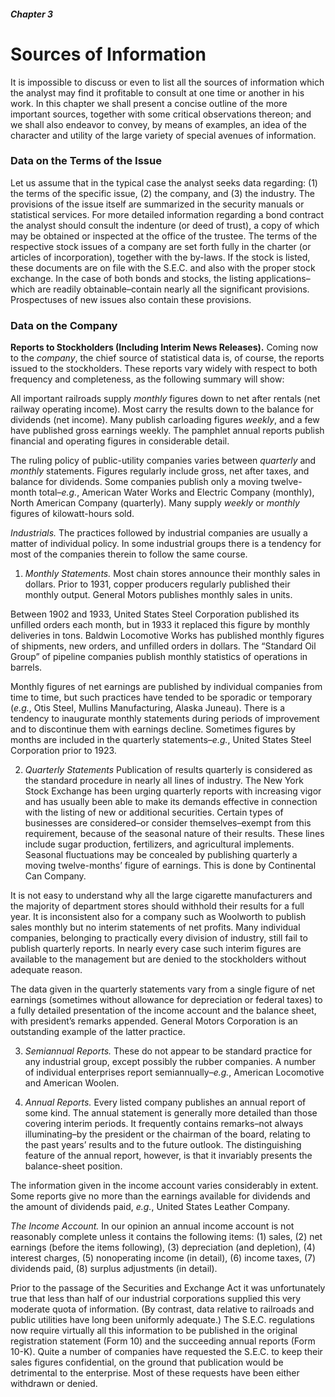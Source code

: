 ##### Chapter 3

# Sources of Information

It is impossible to discuss or even to list all the sources of information which the analyst may find it profitable to consult at one time or another in his work. In this chapter we shall present a concise outline of the more important sources, together with some critical observations thereon; and we shall also endeavor to convey, by means of examples, an idea of the character and utility of the large variety of special avenues of information.

### Data on the Terms of the Issue

Let us assume that in the typical case the analyst seeks data regarding: (1) the terms of the specific issue, (2) the company, and (3) the industry. The provisions of the issue itself are summarized in the security manuals or statistical services. For more detailed information regarding a bond contract the analyst should consult the indenture (or deed of trust), a copy of which may be obtained or inspected at the office of the trustee. The terms of the respective stock issues of a company are set forth fully in the charter (or articles of incorporation), together with the by-laws. If the stock is listed, these documents are on file with the S.E.C. and also with the proper stock exchange. In the case of both bonds and stocks, the listing applications–which are readily obtainable–contain nearly all the significant provisions. Prospectuses of new issues also contain these provisions.

### Data on the Company

**Reports to Stockholders (Including Interim News Releases).** Coming now to the *company*, the chief source of statistical data is, of course, the reports issued to the stockholders. These reports vary widely with respect to both frequency and completeness, as the following summary will show:

All important railroads supply *monthly* figures down to net after rentals (net railway operating income). Most carry the results down to the balance for dividends (net income). Many publish carloading figures *weekly*, and a few have published gross earnings weekly. The pamphlet annual reports publish financial and operating figures in considerable detail.

The ruling policy of public-utility companies varies between *quarterly* and *monthly* statements. Figures regularly include gross, net after taxes, and balance for dividends. Some companies publish only a moving twelve-month total–*e.g.*, American Water Works and Electric Company (monthly), North American Company (quarterly). Many supply *weekly* or *monthly* figures of kilowatt-hours sold.

*Industrials.* The practices followed by industrial companies are usually a matter of individual policy. In some industrial groups there is a tendency for most of the companies therein to follow the same course.

1. *Monthly Statements.* Most chain stores announce their monthly sales in dollars. Prior to 1931, copper producers regularly published their monthly output. General Motors publishes monthly sales in units.

Between 1902 and 1933, United States Steel Corporation published its unfilled orders each month, but in 1933 it replaced this figure by monthly deliveries in tons. Baldwin Locomotive Works has published monthly figures of shipments, new orders, and unfilled orders in dollars. The “Standard Oil Group” of pipeline companies publish monthly statistics of operations in barrels.

Monthly figures of net earnings are published by individual companies from time to time, but such practices have tended to be sporadic or temporary (*e.g.*, Otis Steel, Mullins Manufacturing, Alaska Juneau). There is a tendency to inaugurate monthly statements during periods of improvement and to discontinue them with earnings decline. Sometimes figures by months are included in the quarterly statements–*e.g.*, United States Steel Corporation prior to 1923.

2. *Quarterly Statements* Publication of results quarterly is considered as the standard procedure in nearly all lines of industry. The New York Stock Exchange has been urging quarterly reports with increasing vigor and has usually been able to make its demands effective in connection with the listing of new or additional securities. Certain types of businesses are considered–or consider themselves–exempt from this requirement, because of the seasonal nature of their results. These lines include sugar production, fertilizers, and agricultural implements. Seasonal fluctuations may be concealed by publishing quarterly a moving twelve-months’ figure of earnings. This is done by Continental Can Company.

It is not easy to understand why all the large cigarette manufacturers and the majority of department stores should withhold their results for a full year. It is inconsistent also for a company such as Woolworth to publish sales monthly but no interim statements of net profits. Many individual companies, belonging to practically every division of industry, still fail to publish quarterly reports. In nearly every case such interim figures are available to the management but are denied to the stockholders without adequate reason.

The data given in the quarterly statements vary from a single figure of net earnings (sometimes without allowance for depreciation or federal taxes) to a fully detailed presentation of the income account and the balance sheet, with president’s remarks appended. General Motors Corporation is an outstanding example of the latter practice.

3. *Semiannual Reports.* These do not appear to be standard practice for any industrial group, except possibly the rubber companies. A number of individual enterprises report semiannually–*e.g.*, American Locomotive and American Woolen.

4. *Annual Reports.* Every listed company publishes an annual report of some kind. The annual statement is generally more detailed than those covering interim periods. It frequently contains remarks–not always illuminating–by the president or the chairman of the board, relating to the past years’ results and to the future outlook. The distinguishing feature of the annual report, however, is that it invariably presents the balance-sheet position.

The information given in the income account varies considerably in extent. Some reports give no more than the earnings available for dividends and the amount of dividends paid, *e.g.*, United States Leather Company.

*The Income Account.* In our opinion an annual income account is not reasonably complete unless it contains the following items: (1) sales, (2) net earnings (before the items following), (3) depreciation (and depletion), (4) interest charges, (5) nonoperating income (in detail), (6) income taxes, (7) dividends paid, (8) surplus adjustments (in detail).

Prior to the passage of the Securities and Exchange Act it was unfortunately true that less than half of our industrial corporations supplied this very moderate quota of information. (By contrast, data relative to railroads and public utilities have long been uniformly adequate.) The S.E.C. regulations now require virtually all this information to be published in the original registration statement (Form 10) and the succeeding annual reports (Form 10-K). Quite a number of companies have requested the S.E.C. to keep their sales figures confidential, on the ground that publication would be detrimental to the enterprise. Most of these requests have been either withdrawn or denied.
